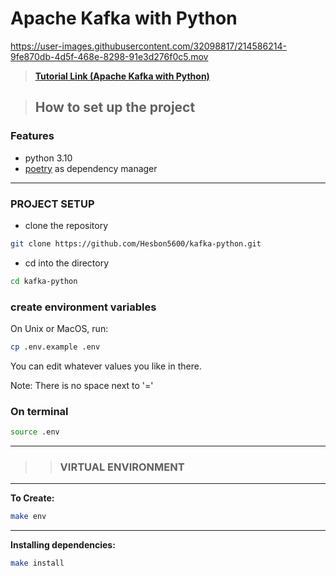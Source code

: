 # Apache Kafka with Python


https://user-images.githubusercontent.com/32098817/214586214-9fe870db-4d5f-468e-8298-91e3d276f0c5.mov


> **[Tutorial Link (Apache Kafka with Python)](https://dev.to/hesbon/apache-kafka-with-python-1bkk-temp-slug-8617370)**

> ## How to set up the project

### Features

- python 3.10
- [poetry](https://python-poetry.org/docs/) as dependency manager

---

### PROJECT SETUP

- clone the repository

```bash
git clone https://github.com/Hesbon5600/kafka-python.git
```

- cd into the directory

```bash
cd kafka-python
```

### create environment variables

  On Unix or MacOS, run:

```bash
cp .env.example .env
```

You can edit whatever values you like in there.

Note: There is no space next to '='

### On terminal

```bash
source .env
```

---

> > ### VIRTUAL ENVIRONMENT

---

**To Create:**

```bash
make env
```

---

**Installing dependencies:**

```bash
make install
```
